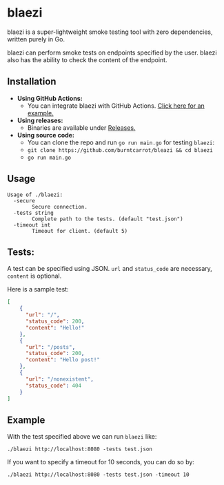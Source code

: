 # blaezi

blaezi is a super-lightweight smoke testing tool with zero dependencies, written purely in Go.

blaezi can perform smoke tests on endpoints specified by the user. blaezi also has the ability to check the content of the endpoint.

## Installation

- **Using GitHub Actions:**
  - You can integrate blaezi with GitHub Actions. [Click here for an example.](https://github.com/burntcarrot/blaezi-action-test)
- **Using releases:**
  - Binaries are available under [Releases.](https://github.com/burntcarrot/blaezi/releases)
- **Using source code:**
  - You can clone the repo and run `go run main.go` for testing `blaezi`:
  - `git clone https://github.com/burntcarrot/bleazi && cd blaezi`
  - `go run main.go`


## Usage

```
Usage of ./blaezi:
  -secure
        Secure connection.
  -tests string
        Complete path to the tests. (default "test.json")
  -timeout int
        Timeout for client. (default 5)
```

## Tests:

A test can be specified using JSON. `url` and `status_code` are necessary, `content` is optional.

Here is a sample test:

```json
[
    {
      "url": "/",
      "status_code": 200,
      "content": "Hello!"
    },
    {
      "url": "/posts",
      "status_code": 200,
      "content": "Hello post!"
    },
    {
      "url": "/nonexistent",
      "status_code": 404
    }
]
```


## Example

With the test specified above we can run `blaezi` like:

```
./blaezi http://localhost:8080 -tests test.json
```

If you want to specify a timeout for 10 seconds, you can do so by:

```
./blaezi http://localhost:8080 -tests test.json -timeout 10
```
